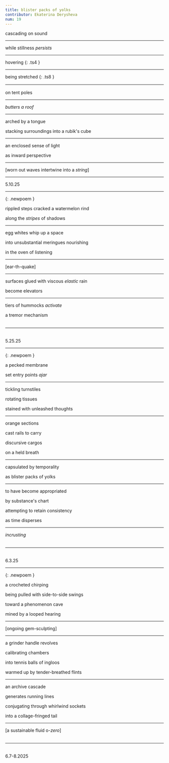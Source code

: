 ```yaml
---
title: blister packs of yolks
contributor: Ekaterina Derysheva
num: 19
---
```


cascading on sound

---

while stillness *persists*

---

hovering
{: .ts4 }

---

being stretched
{: .ts8 }

<hr style="margin: 1rem 0;" />

on tent poles

---

*butters a roof*

---

arched by a tongue

stacking surroundings into a rubik's cube

---

an enclosed sense of light

as inward perspective

---

[worn out waves intertwine into a *string*]

---

5.10.25

---
{: .newpoem }

rippled steps cracked a watermelon rind

along the *stripes* of shadows

---

egg whites whip up a space

into unsubstantial meringues nourishing

in the oven of listening

---

[ear-th-quake]

---

surfaces glued with viscous *elastic* rain

become elevators

---

tiers of hummocks *activate*

a tremor mechanism

<hr style="margin: 2rem 0;" />

5.25.25

---
{: .newpoem }

a pecked membrane

set entry points *ajar*

---

tickling turnstiles

rotating tissues

stained with unleashed thoughts

---

orange sections

cast rails to carry

discursive cargos

on a held breath

---

capsulated by temporality

as blister packs of yolks

---

to have become appropriated

by substance's chart

attempting to retain consistency

as time disperses

---

*incrusting*

<hr style="margin: 2rem 0;" />

6.3.25

---
{: .newpoem }

a crocheted chirping

being pulled with side-to-side swings

toward a phenomenon cave

mined by a looped hearing

---

[ongoing gem-sculpting]

---

a grinder handle revolves

calibrating chambers

into tennis balls of ingloos

warmed up by tender-breathed flints

---

an archive cascade

generates running lines

conjugating through whirlwind sockets

into a collage-fringed tail

---

[a sustainable fluid o-*zero*]

<hr style="margin: 2rem 0;" />

6.7-8.2025

